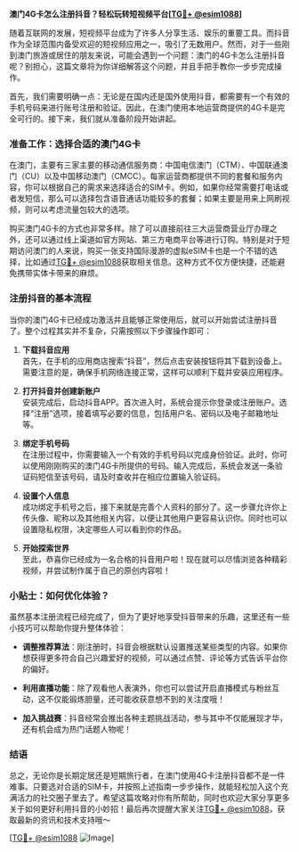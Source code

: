 **澳门4G卡怎么注册抖音？轻松玩转短视频平台[[TG💪+ @esim1088](https://t.me/s/esim1088)]**

随着互联网的发展，短视频平台成为了许多人分享生活、娱乐的重要工具。而抖音作为全球范围内备受欢迎的短视频应用之一，吸引了无数用户。然而，对于一些刚到澳门旅游或居住的朋友来说，可能会遇到一个问题：澳门的4G卡怎么注册抖音呢？别担心，这篇文章将为你详细解答这个问题，并且手把手教你一步步完成操作。

首先，我们需要明确一点：无论是在国内还是国外使用抖音，都需要有一个有效的手机号码来进行账号注册和验证。因此，在澳门使用本地运营商提供的4G卡是完全可行的。接下来，我们就从准备阶段开始讲起。

### 准备工作：选择合适的澳门4G卡

在澳门，主要有三家主要的移动通信服务商：中国电信澳门（CTM）、中国联通澳门（CU）以及中国移动澳门（CMCC）。每家运营商都提供不同的套餐和服务内容，你可以根据自己的需求来选择适合的SIM卡。例如，如果你经常需要打电话或者发短信，那么可以选择包含语音通话功能较多的套餐；如果主要是用来上网刷视频，则可以考虑流量包较大的选项。

购买澳门4G卡的方式也非常多样。除了可以直接前往三大运营商营业厅办理之外，还可以通过线上渠道如官方网站、第三方电商平台等进行订购。特别是对于短期访问澳门的人来说，购买一张支持国际漫游的虚拟eSIM卡也是一个不错的选择，比如通过[TG💪+ @esim1088](https://t.me/s/esim1088)获取相关信息。这种方式不仅方便快捷，还能避免携带实体卡带来的麻烦。

### 注册抖音的基本流程

当你的澳门4G卡已经成功激活并且能够正常使用后，就可以开始尝试注册抖音了。整个过程其实并不复杂，只需按照以下步骤操作即可：

1. **下载抖音应用**  
   首先，在手机的应用商店搜索“抖音”，然后点击安装按钮将其下载到设备上。需要注意的是，确保手机网络连接正常，这样可以顺利下载并安装应用程序。

2. **打开抖音并创建新账户**  
   安装完成后，启动抖音APP。首次进入时，系统会提示你登录或注册账户。选择“注册”选项，接着填写必要的信息，包括用户名、密码以及电子邮箱地址等。

3. **绑定手机号码**  
   在注册过程中，你需要输入一个有效的手机号码以完成身份验证。此时，你可以使用刚刚购买的澳门4G卡所提供的号码。输入完成后，系统会发送一条验证码短信至该号码，请及时查收并在相应位置输入验证码。

4. **设置个人信息**  
   成功绑定手机号之后，接下来就是完善个人资料的部分了。这一步骤允许你上传头像、昵称以及其他相关内容，以便让其他用户更容易认识你。同时也可以设置隐私权限，决定哪些人可以看到你的作品。

5. **开始探索世界**  
   至此，恭喜你已经成为一名合格的抖音用户啦！现在就可以尽情浏览各种精彩视频，并尝试制作属于自己的原创内容啦！

### 小贴士：如何优化体验？

虽然基本注册流程已经完成了，但为了更好地享受抖音带来的乐趣，这里还有一些小技巧可以帮助你提升整体体验：

- **调整推荐算法**：刚注册时，抖音会根据默认设置推送某些类型的内容。如果你想获得更多符合自己兴趣爱好的视频，可以通过点赞、评论等方式告诉平台你的偏好。
  
- **利用直播功能**：除了观看他人表演外，你也可以尝试开启直播模式与粉丝互动，这不仅能锻炼胆量，还可能收获意想不到的关注度哦！

- **加入挑战赛**：抖音经常会推出各种主题挑战活动，参与其中不仅能展现才华，还有机会成为热门话题人物呢！

### 结语

总之，无论你是长期定居还是短期旅行者，在澳门使用4G卡注册抖音都不是一件难事。只要选对合适的SIM卡，并按照上述指南一步步操作，就能轻松加入这个充满活力的社交圈子里去了。希望这篇攻略对你有所帮助，同时也欢迎大家分享更多关于如何更好利用抖音的小妙招！最后再次提醒大家关注[TG💪+ @esim1088](https://t.me/s/esim1088)，获取最新的资讯和技术支持哦～

[[TG💪+ @esim1088](https://t.me/s/esim1088) ![Image](https://i.postimg.cc/4NQfJmqS/Snipaste-2025-05-13-00-14-12.png)]